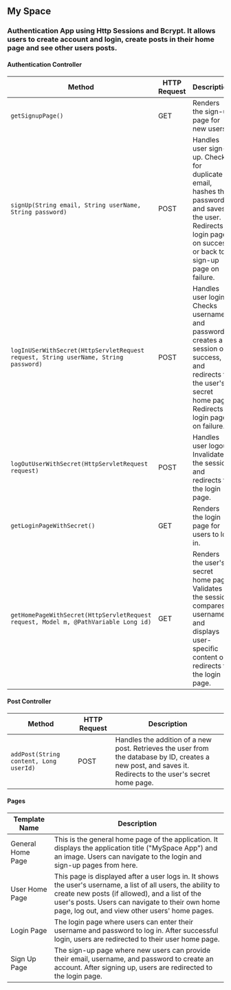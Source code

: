## My Space 
### Authentication App using Http Sessions and Bcrypt. It allows users to create account and login, create posts in their home page and see other users posts.


#### Authentication Controller

| Method                                      | HTTP Request | Description                                       |
|---------------------------------------------|--------------|---------------------------------------------------|
| `getSignupPage()`                           | GET          | Renders the sign-up page for new users.           |
| `signUp(String email, String userName, String password)` | POST       | Handles user sign-up. Checks for duplicate email, hashes the password, and saves the user. Redirects to login page on success or back to sign-up page on failure. |
| `logInUSerWithSecret(HttpServletRequest request, String userName, String password)` | POST | Handles user login. Checks username and password, creates a session on success, and redirects to the user's secret home page. Redirects to login page on failure. |
| `logOutUserWithSecret(HttpServletRequest request)` | POST | Handles user logout. Invalidates the session and redirects to the login page. |
| `getLoginPageWithSecret()`                  | GET          | Renders the login page for users to log in.       |
| `getHomePageWithSecret(HttpServletRequest request, Model m, @PathVariable Long id)` | GET | Renders the user's secret home page. Validates the session, compares usernames, and displays user-specific content or redirects to the login page. |

#### Post Controller

| Method                                      | HTTP Request | Description                                       |
|---------------------------------------------|--------------|---------------------------------------------------|
| `addPost(String content, Long userId)`       | POST         | Handles the addition of a new post. Retrieves the user from the database by ID, creates a new post, and saves it. Redirects to the user's secret home page. |


#### Pages

| Template Name        | Description                                                                                      |
|----------------------|--------------------------------------------------------------------------------------------------|
| General Home Page    | This is the general home page of the application. It displays the application title ("MySpace App") and an image. Users can navigate to the login and sign-up pages from here. |
| User Home Page       | This page is displayed after a user logs in. It shows the user's username, a list of all users, the ability to create new posts (if allowed), and a list of the user's posts. Users can navigate to their own home page, log out, and view other users' home pages. |
| Login Page           | The login page where users can enter their username and password to log in. After successful login, users are redirected to their user home page. |
| Sign Up Page         | The sign-up page where new users can provide their email, username, and password to create an account. After signing up, users are redirected to the login page. |


